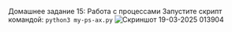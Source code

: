 Домашнее задание 15: Работа с процессами
Запустите скрипт командой:
`python3 my-ps-ax.py`
![Скриншот 19-03-2025 013904](https://github.com/user-attachments/assets/d4f318da-9fee-41d7-9adc-c3e6686f6da0)
